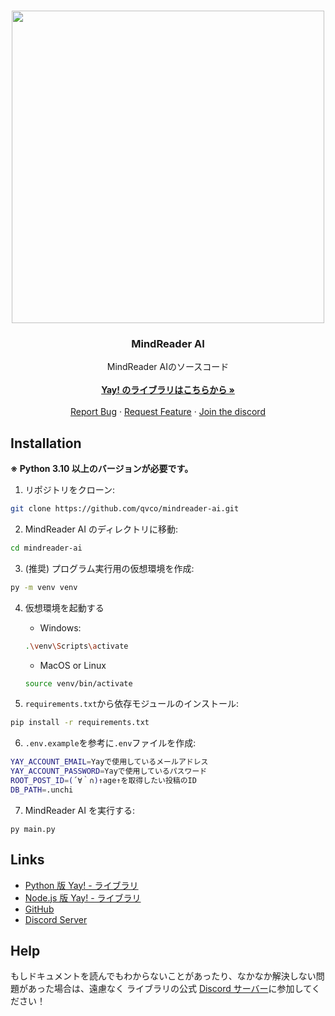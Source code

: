 <div align="center">
  <br>
  <p>
    <img src="https://github.com/qvco/mindreader-ai/assets/77382767/50e8a50a-6f6b-4bd9-9880-5b527c716eb7" width="500px">
  </p>
  <h3>MindReader AI</h3>
   <p>
        MindReader AIのソースコード<br />
        <br />
        <a href="https://github.com/qvco/yaylib">
            <strong>Yay! のライブラリはこちらから »</strong>
        </a>
        <br />
        <br />
        <a href="https://github.com/qvco/mindreader-ai/issues">Report Bug</a>
        ·
        <a href="https://github.com/qvco/mindreader-ai/issues">Request Feature</a>
        ·
        <a href="https://discord.gg/MEuBfNtqRN">Join the discord</a>
    </p>
</div>

## Installation

**※ Python 3.10 以上のバージョンが必要です。**

1. リポジトリをクローン:

```bash
git clone https://github.com/qvco/mindreader-ai.git
```

2. MindReader AI のディレクトリに移動:

```bash
cd mindreader-ai
```

3. (推奨) プログラム実行用の仮想環境を作成:

```bash
py -m venv venv
```

4. 仮想環境を起動する

   - Windows:

   ```bash
   .\venv\Scripts\activate
   ```

   - MacOS or Linux

   ```bash
   source venv/bin/activate
   ```

5. `requirements.txt`から依存モジュールのインストール:

```bash
pip install -r requirements.txt
```

6. `.env.example`を参考に`.env`ファイルを作成:

```sh
YAY_ACCOUNT_EMAIL=Yayで使用しているメールアドレス
YAY_ACCOUNT_PASSWORD=Yayで使用しているパスワード
ROOT_POST_ID=(´∀｀∩)↑age↑を取得したい投稿のID
DB_PATH=.unchi
```

7. MindReader AI を実行する:

```
py main.py
```

## Links

- [Python 版 Yay! - ライブラリ](https://qvco.github.io/yaylib)
- [Node.js 版 Yay! - ライブラリ](https://qvco.github.io/yay.js)
- [GitHub](https://github.com/qvco/mindreader-ai)
- [Discord Server](https://discord.gg/Y8f2K74URa)

## Help

もしドキュメントを読んでもわからないことがあったり、なかなか解決しない問題があった場合は、遠慮なく ライブラリの公式 [Discord サーバー](https://discord.gg/Y8f2K74URa)に参加してください！
